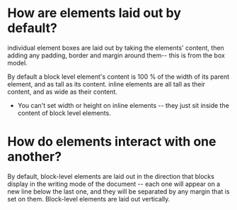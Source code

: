 # How are elements laid out by default? #

individual element boxes are laid out by taking the elements' content, then adding any padding, border and margin around them-- this is from the box model.

By default a block level element's content is 100 % of the width of its parent element, and as tall as its content. inline elements are all tall as their content, and as wide as their content.

* You can't set width or height on inline elements -- they just sit inside the content of block level elements.

# How do elements interact with one another? # 
By default, block-level elements are laid out in the direction that blocks display in the writing mode of the document -- each one will appear on a new line below the last one, and they will be separated by any margin that is set on them. Block-level elements are laid out vertically.

